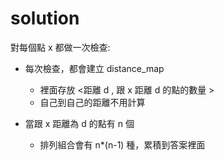 # solution

對每個點 x 都做一次檢查:

+ 每次檢查，都會建立 distance_map
  + 裡面存放 <距離 d , 跟 x 距離 d 的點的數量 >
  + 自己到自己的距離不用計算

+ 當跟 x 距離為 d 的點有 n 個
  + 排列組合會有 n*(n-1) 種，累積到答案裡面

